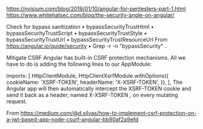 https://nvisium.com/blog/2019/01/10/angular-for-pentesters-part-1.html
https://www.whitehatsec.com/blog/the-security-angle-on-angular/


Check for bypass sanitization 
• bypassSecurityTrustHtml
• bypassSecurityTrustScript
• bypassSecurityTrustStyle
• bypassSecurityTrustUrl
• bypassSecurityTrustResourceUrl
From <https://angular.io/guide/security> 
• Grep -r -n "bypassSecurity" . 


Mitigate CSRF 
Angular has built-in CSRF protection mechanisms. All we have to do is adding the following lines to our AppModule:

imports: [
HttpClientModule,
HttpClientXsrfModule.withOptions({
cookieName: 'XSRF-TOKEN',
headerName: 'X-XSRF-TOKEN',
}),
],
The Angular app will then automatically intercept the XSRF-TOKEN cookie and send it back as a header, named X-XSRF-TOKEN , on every mutating request.

From <https://medium.com/@d.silvas/how-to-implement-csrf-protection-on-a-jwt-based-app-node-csurf-angular-bb90af2a9efd> 
